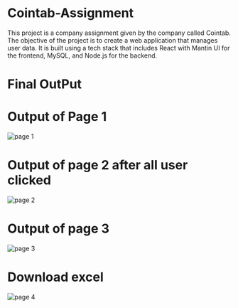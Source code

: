 # Cointab-Assignment
This project is a company assignment given by the company called Cointab. The objective of the project is to create a web application that manages user data. It is built using a tech stack that includes React with Mantin UI for the frontend, MySQL, and Node.js for the backend.

# Final OutPut

# Output of Page 1

![page 1](https://github.com/Maheshpal47/Cointab-Assignment/assets/47049207/bd7313b0-181e-4b4e-b850-e8dd3c728b82)

# Output of page 2 after all user clicked

![page 2](https://github.com/Maheshpal47/Cointab-Assignment/assets/47049207/dba6e390-612d-4114-a5c7-549a14f80654)

# Output of page 3

![page 3](https://github.com/Maheshpal47/Cointab-Assignment/assets/47049207/a29bc0d6-3225-4940-8f09-786164a43e6d)

# Download excel

![page 4](https://github.com/Maheshpal47/Cointab-Assignment/assets/47049207/e5ed5d11-2368-4c3e-8631-dcec3ba924f5)
